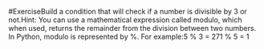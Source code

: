 #ExerciseBuild a condition that will check if a number is divisible by 3 or not.Hint: You can use a mathematical expression called modulo, which when used, returns the remainder from the division between two numbers. In Python, modulo is represented by %. For example:5 % 3 = 271 % 5 = 1